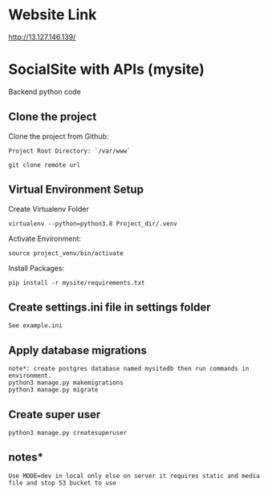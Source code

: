 # Website Link
http://13.127.146.139/

# SocialSite with APIs (mysite)
Backend python code

## Clone the project
Clone the project from Github:

    Project Root Directory: `/var/www`
    
    git clone remote url


## Virtual Environment Setup
Create Virtualenv Folder

    virtualenv --python=python3.8 Project_dir/.venv


Activate Environment:

    source project_venv/bin/activate
   
Install Packages:

    pip install -r mysite/requirements.txt

## Create settings.ini file in settings folder
    See example.ini

## Apply database migrations
    note*: create postgres database named mysitedb then run commands in environment.
    python3 manage.py makemigrations 
    python3 manage.py migrate

## Create super user
    python3 manage.py createsuperuser

## notes*
    Use MODE=dev in local only else on server it requires static and media file and stop S3 bucket to use 
